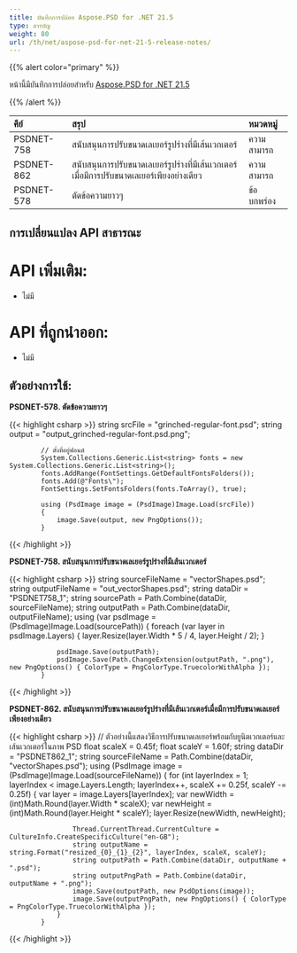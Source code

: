 ```yaml
---
title: บันทึกการปล่อย Aspose.PSD for .NET 21.5
type: สารบัญ
weight: 80
url: /th/net/aspose-psd-for-net-21-5-release-notes/
---
```


{{% alert color="primary" %}}

หน้านี้มีบันทึกการปล่อยสำหรับ [Aspose.PSD for .NET 21.5](https://www.nuget.org/packages/Aspose.PSD/)

{{% /alert %}}

|**คีย์**|**สรุป**|**หมวดหมู่**|
| :- | :- | :- |
|PSDNET-758|สนับสนุนการปรับขนาดเลเยอร์รูปร่างที่มีเส้นเวกเตอร์|ความสามารถ|
|PSDNET-862|สนับสนุนการปรับขนาดเลเยอร์รูปร่างที่มีเส้นเวกเตอร์เมื่อมีการปรับขนาดเลเยอร์เพียงอย่างเดียว|ความสามารถ|
|PSDNET-578|ตัดข้อความยาวๆ|ข้อบกพร่อง|

## **การเปลี่ยนแปลง API สาธารณะ**
# **API เพิ่มเติม:**
- ไม่มี

# **API ที่ถูกนำออก:**
- ไม่มี

## **ตัวอย่างการใช้:**

**PSDNET-578. ตัดข้อความยาวๆ**

{{< highlight csharp >}}
            string srcFile = "grinched-regular-font.psd";
            string output = "output_grinched-regular-font.psd.png";

            // ตั้งที่อยู่ฟอนต์
            System.Collections.Generic.List<string> fonts = new System.Collections.Generic.List<string>();
            fonts.AddRange(FontSettings.GetDefaultFontsFolders());
            fonts.Add(@"Fonts\");
            FontSettings.SetFontsFolders(fonts.ToArray(), true);

            using (PsdImage image = (PsdImage)Image.Load(srcFile))
            {
                image.Save(output, new PngOptions());
            }
{{< /highlight >}}

**PSDNET-758. สนับสนุนการปรับขนาดเลเยอร์รูปร่างที่มีเส้นเวกเตอร์**

{{< highlight csharp >}}
            string sourceFileName = "vectorShapes.psd";
            string outputFileName = "out_vectorShapes.psd";
            string dataDir = "PSDNET758_1";
            string sourcePath = Path.Combine(dataDir, sourceFileName);
            string outputPath = Path.Combine(dataDir, outputFileName);
            using (var psdImage = (PsdImage)Image.Load(sourcePath))
            {
                foreach (var layer in psdImage.Layers)
                {
                    layer.Resize(layer.Width * 5 / 4, layer.Height / 2);
                }

                psdImage.Save(outputPath);
                psdImage.Save(Path.ChangeExtension(outputPath, ".png"), new PngOptions() { ColorType = PngColorType.TruecolorWithAlpha });
            }
{{< /highlight >}}

**PSDNET-862. สนับสนุนการปรับขนาดเลเยอร์รูปร่างที่มีเส้นเวกเตอร์เมื่อมีการปรับขนาดเลเยอร์เพียงอย่างเดียว**

{{< highlight csharp >}}
            // ตัวอย่างนี้แสดงวิธีการปรับขนาดเลเยอร์พร้อมกับยูนิตเวกเตอร์และเส้นเวกเตอร์ในภาพ PSD
            float scaleX = 0.45f;
            float scaleY = 1.60f;
            string dataDir = "PSDNET862_1";
            string sourceFileName = Path.Combine(dataDir, "vectorShapes.psd");
            using (PsdImage image = (PsdImage)Image.Load(sourceFileName))
            {
                for (int layerIndex = 1; layerIndex < image.Layers.Length; layerIndex++, scaleX += 0.25f, scaleY -= 0.25f)
                {
                    var layer = image.Layers[layerIndex];
                    var newWidth = (int)Math.Round(layer.Width * scaleX);
                    var newHeight = (int)Math.Round(layer.Height * scaleY);
                    layer.Resize(newWidth, newHeight);

                    Thread.CurrentThread.CurrentCulture = CultureInfo.CreateSpecificCulture("en-GB");
                    string outputName = string.Format("resized_{0}_{1}_{2}", layerIndex, scaleX, scaleY);
                    string outputPath = Path.Combine(dataDir, outputName + ".psd");
                    string outputPngPath = Path.Combine(dataDir, outputName + ".png");
                    image.Save(outputPath, new PsdOptions(image));
                    image.Save(outputPngPath, new PngOptions() { ColorType = PngColorType.TruecolorWithAlpha });
                }
            }
{{< /highlight >}}
